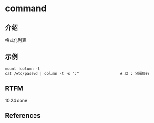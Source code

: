 
# command 

## 介绍

格式化列表

## 示例

```text
mount |column -t
cat /etc/passwd | column -t -s ":"                   # 以 : 分隔每行 
```

## RTFM

10.24 done

## References

